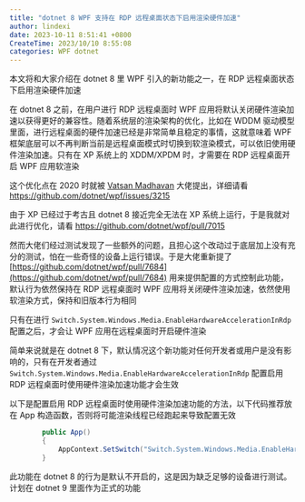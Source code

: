```yaml
---
title: "dotnet 8 WPF 支持在 RDP 远程桌面状态下启用渲染硬件加速"
author: lindexi
date: 2023-10-11 8:51:41 +0800
CreateTime: 2023/10/10 8:55:08
categories: WPF dotnet
---
```


本文将和大家介绍在 dotnet 8 里 WPF 引入的新功能之一，在 RDP 远程桌面状态下启用渲染硬件加速

<!--more-->


<!-- CreateTime:2023/10/10 8:55:08 -->

<!-- 发布 -->
<!-- 博客 -->

在 dotnet 8 之前，在用户进行 RDP 远程桌面时 WPF 应用将默认关闭硬件渲染加速以获得更好的兼容性。随着系统层的渲染架构的优化，比如在 WDDM 驱动模型里面，进行远程桌面的硬件加速已经是非常简单且稳定的事情，这就意味着 WPF 框架底层可以不再判断当前是远程桌面模式时切换到软渲染模式，可以依旧使用硬件渲染加速。只有在 XP 系统上的 XDDM/XPDM 时，才需要在 RDP 远程桌面开启 WPF 应用软渲染

这个优化点在 2020 时就被 [Vatsan Madhavan](https://github.com/vatsan-madhavan) 大佬提出，详细请看 https://github.com/dotnet/wpf/issues/3215

由于 XP 已经过于考古且 dotnet 8 接近完全无法在 XP 系统上运行，于是我就对此进行优化，请看 https://github.com/dotnet/wpf/pull/7015

然而大佬们经过测试发现了一些额外的问题，且担心这个改动过于底层加上没有充分的测试，怕在一些奇怪的设备上运行错误。于是大佬重新提了 [https://github.com/dotnet/wpf/pull/7684](https://github.com/dotnet/wpf/pull/7684) 用来提供配置的方式控制此功能，默认行为依然保持在 RDP 远程桌面时 WPF 应用将关闭硬件渲染加速，依然使用软渲染方式，保持和旧版本行为相同

只有在进行 `Switch.System.Windows.Media.EnableHardwareAccelerationInRdp` 配置之后，才会让 WPF 应用在远程桌面时开启硬件渲染

简单来说就是在 dotnet 8 下，默认情况这个新功能对任何开发者或用户是没有影响的，只有在开发者通过 `Switch.System.Windows.Media.EnableHardwareAccelerationInRdp` 配置启用 RDP 远程桌面时使用硬件渲染加速功能才会生效

以下是配置启用 RDP 远程桌面时使用硬件渲染加速功能的方法，以下代码推荐放在 App 构造函数，否则将可能渲染线程已经跑起来导致配置无效

```csharp
        public App()
        {
            AppContext.SetSwitch("Switch.System.Windows.Media.EnableHardwareAccelerationInRdp", true);
        }
```

此功能在 dotnet 8 的行为是默认不开启的，这是因为缺乏足够的设备进行测试。计划在 dotnet 9 里面作为正式的功能
